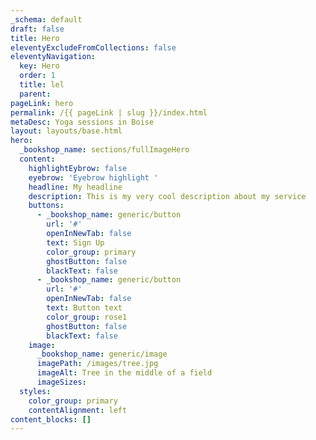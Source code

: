```yaml
---
_schema: default
draft: false
title: Hero
eleventyExcludeFromCollections: false
eleventyNavigation:
  key: Hero
  order: 1
  title: lel
  parent:
pageLink: hero
permalink: /{{ pageLink | slug }}/index.html
metaDesc: Yoga sessions in Boise
layout: layouts/base.html
hero:
  _bookshop_name: sections/fullImageHero
  content:
    highlightEybrow: false
    eyebrow: 'Eyebrow highlight '
    headline: My headline
    description: This is my very cool description about my service
    buttons:
      - _bookshop_name: generic/button
        url: '#'
        openInNewTab: false
        text: Sign Up
        color_group: primary
        ghostButton: false
        blackText: false
      - _bookshop_name: generic/button
        url: '#'
        openInNewTab: false
        text: Button text
        color_group: rose1
        ghostButton: false
        blackText: false
    image:
      _bookshop_name: generic/image
      imagePath: /images/tree.jpg
      imageAlt: Tree in the middle of a field
      imageSizes:
  styles:
    color_group: primary
    contentAlignment: left
content_blocks: []
---
```

